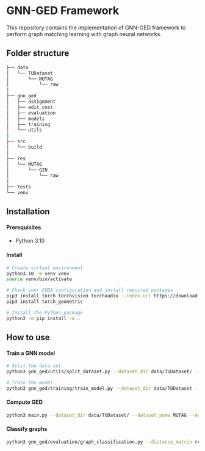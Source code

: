 #  GNN-GED Framework

This repository contains the implementation of GNN-GED framework to perform graph matching learning with graph neural networks.

## Folder structure
```bash
├── data
│   └── TUDataset
│       └── MUTAG
│           └── raw
|
├── gnn_ged
│   ├── assignment
│   ├── edit_cost
│   ├── evaluation
│   ├── models
│   ├── training
│   └── utils
|
├── src
│   └── build
│ 
├── res
│   └── MUTAG
│       └── GIN
│           └── raw
|
├── tests
└── venv
```

## Installation

#### Prerequisites
 - Python 3.10

#### Install
```bash
# Create virtual environment
python3.10 -m venv venv
source venv/bin/activate

# Check your CUDA configuration and install required packages
pip3 install torch torchvision torchaudio --index-url https://download.pytorch.org/whl/cu124
pip3 install torch_geometric

# Install the Python package
python3 -m pip install -e .
```

## How to use

#### Train a GNN model
```bash
# Split the data set
python3 gnn_ged/utils/split_dataset.py --dataset_dir data/TUDataset/ --dataset_name MUTAG --output_dir res/MUTAG/

# Train the model
python3 gnn_ged/training/train_model.py --dataset_dir data/TUDataset --dataset_name MUTAG --arch gin --indices_dir res/MUTAG --output_dir res/MUTAG/GIN/raw/
```

#### Compute GED
```bash
python3 main.py --dataset_dir data/TUDataset/ --dataset_name MUTAG --output_dir res/MUTAG/GIN/raw/
```

#### Classify graphs
```bash
python3 gnn_ged/evaluation/graph_classification.py --distance_matrix res/MUTAG/GIN/raw/all_distances.npy --indices_dir res/MUTAG/ --dataset_dir data/TUDataset/ --dataset_name MUTAG
```
